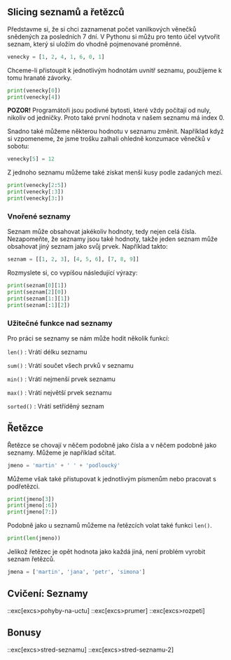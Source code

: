 ## Slicing seznamů a řetězců

Představme si, že si chci zaznamenat počet vanilkových věnečků snědených za posledních 7 dní. V Pythonu si můžu pro tento účel vytvořit seznam, který si uložím do vhodně pojmenované proměnné.

```py
venecky = [1, 2, 4, 1, 6, 0, 1]
```

Chceme-li přistoupit k jednotlivým hodnotám uvnitř seznamu, použijeme k tomu hranaté závorky.

```py
print(venecky[0])
print(venecky[4])
```

**POZOR!** Programátoři jsou podivné bytosti, které vždy počítají od nuly, nikoliv od jedničky. Proto také první hodnota v našem seznamu má index 0.

Snadno také můžeme některou hodnotu v seznamu změnit. Například když si vzpomeneme, že jsme trošku zalhali ohledně konzumace věnečků v sobotu:

```py
venecky[5] = 12
```

Z jednoho seznamu můžeme také získat menší kusy podle zadaných mezí.

```py
print(venecky[2:5])
print(venecky[:3])
print(venecky[3:])
```

### Vnořené seznamy

Seznam může obsahovat jakékoliv hodnoty, tedy nejen celá čísla. Nezapomeňte, že seznamy jsou také hodnoty, takže jeden seznam může obsahovat jiný seznam jako svůj prvek. Například takto:

```py
seznam = [[1, 2, 3], [4, 5, 6], [7, 8, 9]]
```

Rozmyslete si, co vypíšou následující výrazy:

```py
print(seznam[0][1])
print(seznam[2][0])
print(seznam[1:][1])
print(seznam[:1][2])
```

### Užitečné funkce nad seznamy

Pro práci se seznamy se nám může hodit několik funkcí:

`len()`
: Vrátí délku seznamu

`sum()`
: Vrátí součet všech prvků v seznamu

`min()`
: Vrátí nejmenší prvek seznamu

`max()`
: Vrátí největší prvek seznamu

`sorted()`
: Vrátí setříděný seznam


## Řetězce

Řetězce se chovají v něčem podobně jako čísla a v něčem podobně jako seznamy. Můžeme je například sčítat.

```py
jmeno = 'martin' + ' ' + 'podloucký'
```

Můžeme však také přistupovat k jednotlivým písmenům nebo pracovat s podřetězci.

```py
print(jmeno[3])
print(jmeno[:6])
print(jmeno[7:])
```

Podobně jako u seznamů můžeme na řetězcích volat také funkci `len()`.

```py
print(len(jmeno))
```

Jelikož řetězec je opět hodnota jako každá jiná, není problém vyrobit seznam řetězců.

```py
jmena = ['martin', 'jana', 'petr', 'simona']
```

## Cvičení: Seznamy
::exc[excs>pohyby-na-uctu]
::exc[excs>prumer]
::exc[excs>rozpeti]

## Bonusy
::exc[excs>stred-seznamu]
::exc[excs>stred-seznamu-2]

